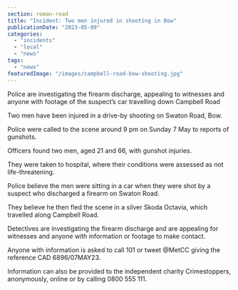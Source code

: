 ```yaml
---
section: roman-road
title: "Incident: Two men injured in shooting in Bow"
publicationDate: "2023-05-09"
categories: 
  - "incidents"
  - "local"
  - "news"
tags: 
  - "news"
featuredImage: "/images/campbell-road-bow-shooting.jpg"
---
```


Police are investigating the firearm discharge, appealing to witnesses and anyone with footage of the suspect’s car travelling down Campbell Road 

Two men have been injured in a drive-by shooting on Swaton Road, Bow.

Police were called to the scene around 9 pm on Sunday 7 May to reports of gunshots. 

Officers found two men, aged 21 and 66, with gunshot injuries. 

They were taken to hospital, where their conditions were assessed as not life-threatening.

Police believe the men were sitting in a car when they were shot by a suspect who discharged a firearm on Swaton Road. 

They believe he then fled the scene in a silver Skoda Octavia, which travelled along Campbell Road. 

Detectives are investigating the firearm discharge and are appealing for witnesses and anyone with information or footage to make contact. 

Anyone with information is asked to call 101 or tweet @MetCC giving the reference CAD 6896/07MAY23.

Information can also be provided to the independent charity Crimestoppers, anonymously, online or by calling 0800 555 111.
